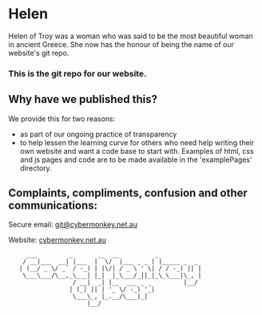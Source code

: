 # Helen
Helen of Troy was a woman who was said to be the most beautiful woman in ancient Greece. She now has the honour of being the name of our website's git repo.


### This is the git repo for our website.

## Why have we published this?
We provide this for two reasons:
- as part of our ongoing practice of transparency
- to help lessen the learning curve for others who need help writing their own website and want a code base to start with. Examples of html, css and js pages and code are to be made available in the 'examplePages' directory.


## Complaints, compliments, confusion and other communications:

Secure email: [git@cybermonkey.net.au](mailto:git@cybermonkey.net.au)  

Website: [cybermonkey.net.au](https://cybermonkey.net.au)

```
     ___         _       __  __          _
    / __|___  __| |___  |  \/  |___ _ _ | |_____ _  _
   | (__/ _ \/ _` / -_) | |\/| / _ \ ' \| / / -_) || |
    \___\___/\__,_\___| |_|  |_\___/_||_|_\_\___|\_, |
                  / __|  _| |__  ___ _ _         |__/
                 | (_| || | '_ \/ -_) '_|
                  \___\_, |_.__/\___|_|
                      |__/
```
